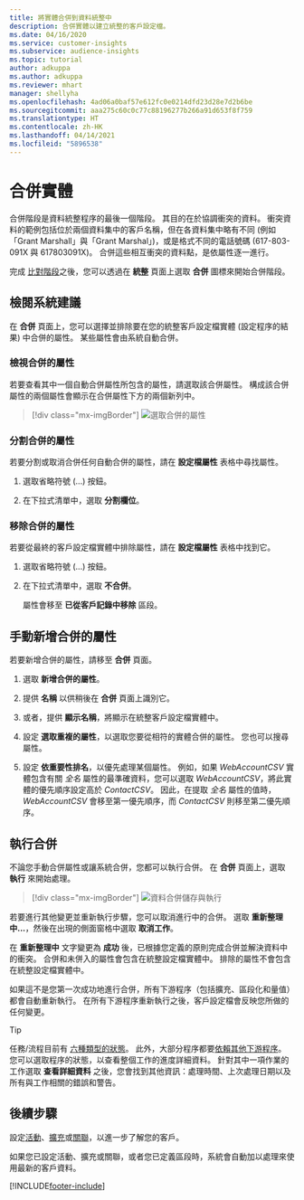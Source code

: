 ```yaml
---
title: 將實體合併到資料統整中
description: 合併實體以建立統整的客戶設定檔。
ms.date: 04/16/2020
ms.service: customer-insights
ms.subservice: audience-insights
ms.topic: tutorial
author: adkuppa
ms.author: adkuppa
ms.reviewer: mhart
manager: shellyha
ms.openlocfilehash: 4ad06a0baf57e612fc0e0214dfd23d28e7d2b6be
ms.sourcegitcommit: aaa275c60c0c77c88196277b266a91d653f8f759
ms.translationtype: HT
ms.contentlocale: zh-HK
ms.lasthandoff: 04/14/2021
ms.locfileid: "5896538"
---
```

# <a name="merge-entities"></a>合併實體

合併階段是資料統整程序的最後一個階段。 其目的在於協調衝突的資料。 衝突資料的範例包括位於兩個資料集中的客戶名稱，但在各資料集中略有不同 (例如「Grant Marshall」與「Grant Marshal」)，或是格式不同的電話號碼 (617-803-091X 與 617803091X)。 合併這些相互衝突的資料點，是依屬性逐一進行。

完成 [比對階段](match-entities.md)之後，您可以透過在 **統整** 頁面上選取 **合併** 圖標來開始合併階段。

## <a name="review-system-recommendations"></a>檢閱系統建議

在 **合併** 頁面上，您可以選擇並排除要在您的統整客戶設定檔實體 (設定程序的結果) 中合併的屬性。 某些屬性會由系統自動合併。

### <a name="view-merged-attributes"></a>檢視合併的屬性

若要查看其中一個自動合併屬性所包含的屬性，請選取該合併屬性。 構成該合併屬性的兩個屬性會顯示在合併屬性下方的兩個新列中。

> [!div class="mx-imgBorder"]
> ![選取合併的屬性](media/configure-data-merge-profile-attributes.png "選取合併的屬性")

### <a name="separate-merged-attributes"></a>分割合併的屬性

若要分割或取消合併任何自動合併的屬性，請在 **設定檔屬性** 表格中尋找屬性。

1. 選取省略符號 (...) 按鈕。
  
2. 在下拉式清單中，選取 **分割欄位**。

### <a name="remove-merged-attributes"></a>移除合併的屬性

若要從最終的客戶設定檔實體中排除屬性，請在 **設定檔屬性** 表格中找到它。

1. 選取省略符號 (...) 按鈕。
  
2. 在下拉式清單中，選取 **不合併**。

   屬性會移至 **已從客戶記錄中移除** 區段。

## <a name="manually-add-a-merged-attribute"></a>手動新增合併的屬性

若要新增合併的屬性，請移至 **合併** 頁面。

1. 選取 **新增合併的屬性**。

2. 提供 **名稱** 以供稍後在 **合併** 頁面上識別它。

3. 或者，提供 **顯示名稱**，將顯示在統整客戶設定檔實體中。

4. 設定 **選取重複的屬性**，以選取您要從相符的實體合併的屬性。 您也可以搜尋屬性。

5. 設定 **依重要性排名**，以優先處理某個屬性。 例如，如果 *WebAccountCSV* 實體包含有關 *全名* 屬性的最準確資料，您可以選取 *WebAccountCSV*，將此實體的優先順序設定高於 *ContactCSV*。 因此，在提取 *全名* 屬性的值時，*WebAccountCSV* 會移至第一優先順序，而 *ContactCSV* 則移至第二優先順序。

## <a name="run-your-merge"></a>執行合併

不論您手動合併屬性或讓系統合併，您都可以執行合併。 在 **合併** 頁面上，選取 **執行** 來開始處理。

> [!div class="mx-imgBorder"]
> ![資料合併儲存與執行](media/configure-data-merge-save-run.png "資料合併儲存與執行")

若要進行其他變更並重新執行步驟，您可以取消進行中的合併。 選取 **重新整理中...**，然後在出現的側面窗格中選取 **取消工作**。

在 **重新整理中** 文字變更為 **成功** 後，已根據您定義的原則完成合併並解決資料中的衝突。 合併和未併入的屬性會包含在統整設定檔實體中。 排除的屬性不會包含在統整設定檔實體中。

如果這不是您第一次成功地進行合併，所有下游程序（包括擴充、區段化和量值）都會自動重新執行。 在所有下游程序重新執行之後，客戶設定檔會反映您所做的任何變更。

> [!TIP]
> 任務/流程目前有 [六種類型的狀態](system.md#status-types)。 此外，大部分程序都要[依賴其他下游程序](system.md#refresh-policies)。 您可以選取程序的狀態，以查看整個工作的進度詳細資料。 針對其中一項作業的工作選取 **查看詳細資料** 之後，您會找到其他資訊：處理時間、上次處理日期以及所有與工作相關的錯誤和警告。

## <a name="next-step"></a>後續步驟

設定[活動](activities.md)、[擴充](enrichment-hub.md)或[關聯](relationships.md)，以進一步了解您的客戶。

如果您已設定活動、擴充或關聯，或者您已定義區段時，系統會自動加以處理來使用最新的客戶資料。




[!INCLUDE[footer-include](../includes/footer-banner.md)]
